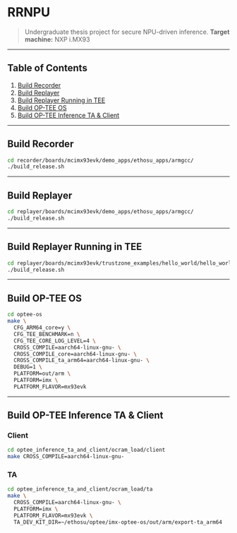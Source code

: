 # RRNPU

> Undergraduate thesis project for secure NPU-driven inference.
> **Target machine:** NXP i.MX93

---

## Table of Contents

1. [Build Recorder](#build-recorder)
2. [Build Replayer](#build-replayer)
3. [Build Replayer Running in TEE](#build-replayer-in-tee)
4. [Build OP-TEE OS](#build-op-tee-os)
5. [Build OP-TEE Inference TA & Client](#build-op-tee-inference-ta--client)

---

## Build Recorder

```bash
cd recorder/boards/mcimx93evk/demo_apps/ethosu_apps/armgcc/
./build_release.sh
```

---

## Build Replayer

```bash
cd replayer/boards/mcimx93evk/demo_apps/ethosu_apps/armgcc/
./build_release.sh
```

---

## Build  Replayer Running in TEE

```bash
cd replayer/boards/mcimx93evk/trustzone_examples/hello_world/hello_world_s/armgcc/
./build_release.sh
```

---

## Build OP-TEE OS

```bash
cd optee-os
make \
  CFG_ARM64_core=y \
  CFG_TEE_BENCHMARK=n \
  CFG_TEE_CORE_LOG_LEVEL=4 \
  CROSS_COMPILE=aarch64-linux-gnu- \
  CROSS_COMPILE_core=aarch64-linux-gnu- \
  CROSS_COMPILE_ta_arm64=aarch64-linux-gnu- \
  DEBUG=1 \
  PLATFORM=out/arm \
  PLATFORM=imx \
  PLATFORM_FLAVOR=mx93evk
```

---

## Build OP-TEE Inference TA & Client

### Client

```bash
cd optee_inference_ta_and_client/ocram_load/client
make CROSS_COMPILE=aarch64-linux-gnu-
```

### TA

```bash
cd optee_inference_ta_and_client/ocram_load/ta
make \
  CROSS_COMPILE=aarch64-linux-gnu- \
  PLATFORM=imx \
  PLATFORM_FLAVOR=mx93evk \
  TA_DEV_KIT_DIR=~/ethosu/optee/imx-optee-os/out/arm/export-ta_arm64
```
